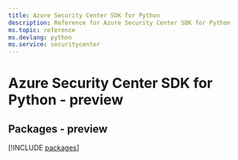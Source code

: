 ```yaml
---
title: Azure Security Center SDK for Python
description: Reference for Azure Security Center SDK for Python
ms.topic: reference
ms.devlang: python
ms.service: securitycenter
---
```

# Azure Security Center SDK for Python - preview
## Packages - preview
[!INCLUDE [packages](security-center-index.md)]

